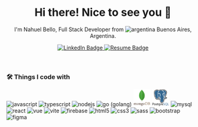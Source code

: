 <h1 align="center">Hi there! Nice to see you 👋</h1>
<p align="center">I'm Nahuel Bello, Full Stack Developer from <img src="https://upload.wikimedia.org/wikipedia/commons/thumb/1/1a/Flag_of_Argentina.svg/1200px-Flag_of_Argentina.svg.png" alt="argentina" width="10" height="10"/> Buenos Aires, Argentina.</h2>

<div id="badges" align="center">
  <a href="https://linkedin.com/in/sushrutkm" target="blank">
    <img src="https://img.shields.io/badge/LinkedIn-blue?style=for-the-badge&logo=linkedin&logoColor=white" alt="LinkedIn Badge"/>
  </a>
  <a href="https://drive.google.com/file/d/11bORPnmWCckwbZrvizHCwccbXGv29olD/view?usp=sharing" target="blank">
    <img src="https://img.shields.io/badge/Resume-blue?style=for-the-badge&logo=about.me&logoColor=white" alt="Resume Badge"/>
  </a>
</div>

<br>
<br>

### :hammer_and_wrench: Things I code with

<div>
    <img src="https://cdn.worldvectorlogo.com/logos/logo-javascript.svg" alt="javascript" width="45" height="45"/>
    <img src="https://cdn.worldvectorlogo.com/logos/typescript.svg" alt="typescript" width="45" height="45"/>
    <img src="https://cdn.worldvectorlogo.com/logos/nodejs-1.svg" alt="nodejs" width="45" height="45"/>
    <img src="https://cdn.worldvectorlogo.com/logos/golang-1.svg" alt="go (golang)" width="45" height="45"/>
    <img src="https://raw.githubusercontent.com/devicons/devicon/master/icons/mongodb/mongodb-original-wordmark.svg" alt="mongodb" width="45" height="45"/>
    <img src="https://raw.githubusercontent.com/devicons/devicon/master/icons/postgresql/postgresql-original-wordmark.svg" alt="postgresql" width="45" height="45"/>
    <img src="https://cdn.worldvectorlogo.com/logos/mysql-logo.svg" alt="mysql" width="45" height="45"/>
    <img src="https://cdn.worldvectorlogo.com/logos/react-2.svg" alt="react" width="45" height="45"/>
    <img src="https://cdn.worldvectorlogo.com/logos/vue-9.svg" alt="vue" width="45" height="45"/>
    <img src="https://cdn.worldvectorlogo.com/logos/vitejs.svg" alt="vite" width="45" height="45"/>
    <img src="https://www.vectorlogo.zone/logos/firebase/firebase-icon.svg" alt="firebase" width="45" height="45"/>
    <img src="https://cdn.worldvectorlogo.com/logos/html-1.svg" alt="html5" width="45" height="45"/>
    <img src="https://cdn.worldvectorlogo.com/logos/css-3.svg" alt="css3" width="45" height="45"/>
    <img src="https://www.vectorlogo.zone/logos/sass-lang/sass-lang-icon.svg" alt="sass" width="45" height="45"/>
    <img src="https://cdn.worldvectorlogo.com/logos/bootstrap-5-1.svg" alt="bootstrap" width="45" height="45"/>
    <img src="https://www.vectorlogo.zone/logos/figma/figma-icon.svg" alt="figma" width="45" height="45"/>
</div>
